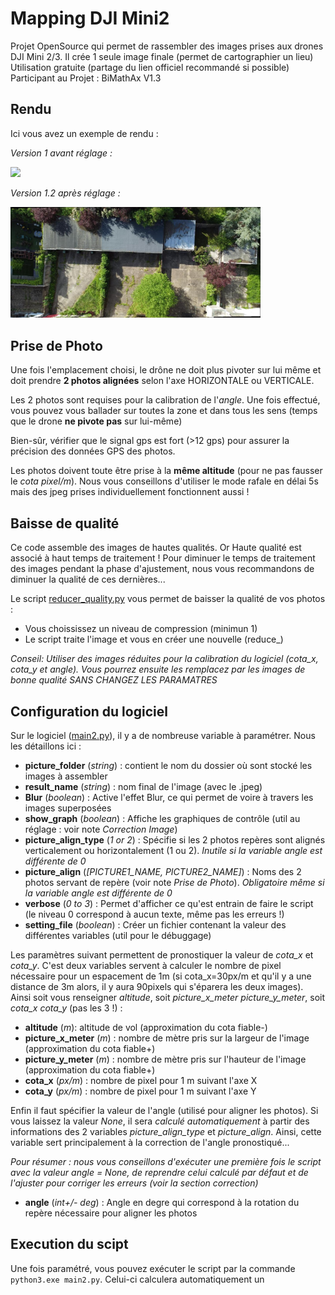# Mapping DJI Mini2
Projet OpenSource qui permet de rassembler des images prises aux drones DJI Mini 2/3. Il crée 1 seule image finale (permet de cartographier un lieu)
Utilisation gratuite (partage du lien officiel recommandé si possible) 
Participant au Projet : BiMathAx
V1.3

## Rendu
Ici vous avez un exemple de rendu :

*Version 1 avant réglage :*

<img src="../Illustration/test4.jpeg">

*Version 1.2 après réglage :*

<img src="../Illustration/test200_26_reduce.jpeg" width=400px>

## Prise de Photo

Une fois l'emplacement choisi, le drône ne doit plus pivoter sur lui même et doit prendre **2 photos alignées** selon l'axe HORIZONTALE ou VERTICALE.

Les 2 photos sont requises pour la calibration de l'*angle*. Une fois effectué, vous pouvez vous ballader sur toutes la zone et dans tous les sens (temps que le drone **ne pivote pas** sur lui-même)

Bien-sûr, vérifier que le signal gps est fort (>12 gps) pour assurer la précision des données GPS des photos.

Les photos doivent toute être prise à la **même altitude** (pour ne pas fausser le *cota pixel/m*). Nous vous conseillons d'utiliser le mode rafale en délai 5s mais des jpeg prises individuellement fonctionnent aussi !

## Baisse de qualité

Ce code assemble des images de hautes qualités. Or Haute qualité est associé à haut temps de traitement ! Pour diminuer le temps de traitement des images pendant la phase d'ajustement, nous vous recommandons de diminuer la qualité de ces dernières...

Le script [reducer_quality.py](../reducer_quality.py) vous permet de baisser la qualité de vos photos : 
- Vous choississez un niveau de compression (minimun 1)
- Le script traite l'image et vous en créer une nouvelle (reduce_<NOM-IMAGE>)

*Conseil: Utiliser des images réduites pour la calibration du logiciel (cota_x, cota_y et angle). Vous pourrez ensuite les remplacez par les images de bonne qualité SANS CHANGEZ LES PARAMATRES*

## Configuration du logiciel

Sur le logiciel ([main2.py](../main2.py)), il y a de nombreuse variable à paramétrer. Nous les détaillons ici :
- **picture_folder** (*string*) : contient le nom du dossier où sont stocké les images à assembler 
- **result_name** (*string*) : nom final de l'image (avec le .jpeg)
- **Blur** (*boolean*) : Active l'effet Blur, ce qui permet de voire à travers les images superposées
- **show_graph** (*boolean*) : Affiche les graphiques de contrôle (util au réglage : voir note *Correction Image*)
- **picture_align_type** (*1 or 2*) : Spécifie si les 2 photos repères sont alignés verticalement ou horizontalement (1 ou 2). *Inutile si la variable angle est différente de 0*
- **picture_align** (*[PICTURE1_NAME, PICTURE2_NAME]*) : Noms des 2 photos servant de repère (voir note *Prise de Photo*). *Obligatoire même si la variable angle est différente de 0*
- **verbose** (*0 to 3*) : Permet d'afficher ce qu'est entrain de faire le script (le niveau 0 correspond à aucun texte, même pas les erreurs !)
- **setting_file** (*boolean*) : Créer un fichier contenant la valeur des différentes variables (util pour le débuggage)

Les paramètres suivant permettent de pronostiquer la valeur de *cota_x* et *cota_y*. C'est deux variables servent à calculer le nombre de pixel nécessaire pour un espacement de 1m (si cota_x=30px/m et qu'il y a une distance de 3m alors, il y aura 90pixels qui s'éparera les deux images).
Ainsi soit vous renseigner *altitude*, soit *picture_x_meter* *picture_y_meter*, soit *cota_x* *cota_y* (pas les 3 !) :
- **altitude** (*m*): altitude de vol (approximation du cota fiable-)
- **picture_x_meter** (*m*) : nombre de mètre pris sur la largeur de l'image (approximation du cota fiable+)
- **picture_y_meter** (*m*) : nombre de mètre pris sur l'hauteur de l'image (approximation du cota fiable+)
- **cota_x** (*px/m*) : nombre de pixel pour 1 m suivant l'axe X
- **cota_y** (*px/m*) : nombre de pixel pour 1 m suivant l'axe Y

 Enfin il faut spécifier la valeur de l'angle (utilisé pour aligner les photos). Si vous laissez la valeur *None*, il sera *calculé automatiquement* à partir des informations des 2 variables *picture_align_type* et *picture_align*. Ainsi, cette variable sert principalement à la correction de l'angle pronostiqué...
  
*Pour résumer : nous vous conseillons d'exécuter une première fois le script avec la valeur angle = None, de reprendre celui calculé par défaut et de l'ajuster pour corriger les erreurs (voir la section correction)*

- **angle** (*int+/- deg*) : Angle en degre qui correspond à la rotation du repère nécessaire pour aligner les photos

## Execution du scipt

Une fois paramétré, vous pouvez exécuter le script par la commande ``python3.exe main2.py``. Celui-ci calculera automatiquement un 

